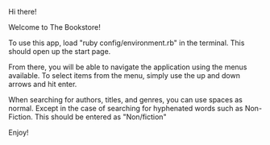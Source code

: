 Hi there! 

Welcome to The Bookstore!

To use this app, load "ruby config/environment.rb" in the terminal. This should open up the start page. 

From there, you will be able to navigate the application using the menus available. To select items from the menu, simply use the up and down arrows and hit enter. 

When searching for authors, titles, and genres, you can use spaces as normal.
Except in the case of searching for hyphenated words such as Non-Fiction. 
This should be entered as "Non/fiction"

Enjoy!